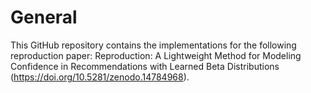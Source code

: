 # General
This GitHub repository contains the implementations for the following reproduction paper: Reproduction: A Lightweight Method for Modeling Confidence in Recommendations with Learned Beta Distributions (https://doi.org/10.5281/zenodo.14784968).

